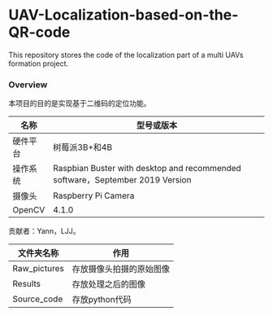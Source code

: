 # UAV-Localization-based-on-the-QR-code
This repository stores the code of the localization part of a multi UAVs formation project.

### Overview

本项目的目的是实现基于二维码的定位功能。

| 名称     | 型号或版本                                                   |
| -------- | ------------------------------------------------------------ |
| 硬件平台 | 树莓派3B+和4B                                                |
| 操作系统 | Raspbian Buster with desktop and recommended software，September 2019 Version |
| 摄像头   | Raspberry Pi Camera                                          |
| OpenCV   | 4.1.0                                                        |

贡献者：Yann，LJJ。

| 文件夹名称   | 作用                     |
| ------------ | ------------------------ |
| Raw_pictures | 存放摄像头拍摄的原始图像 |
| Results      | 存放处理之后的图像       |
| Source_code  | 存放python代码           |

